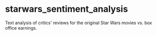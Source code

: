 # starwars_sentiment_analysis
Text analysis of critics' reviews for the original Star Wars movies vs. box office earnings.
